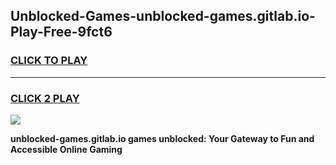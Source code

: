 
## Unblocked-Games-unblocked-games.gitlab.io-Play-Free-9fct6
<h3>
<a href="https://premium76.site?title=unblocked-games.gitlab.io&ref=22A">CLICK TO PLAY</a></h3>
<hr>

<h3>
<a href="https://premium76.site?title=unblocked-games.gitlab.io&ref=22A">CLICK 2 PLAY</a>
  
</h3>

<a href="https://premium76.site?title=unblocked-games.gitlab.io&ref=22A"><img src="https://clearcache.store/games.png"></a>


**unblocked-games.gitlab.io games unblocked: Your Gateway to Fun and Accessible Online Gaming**
